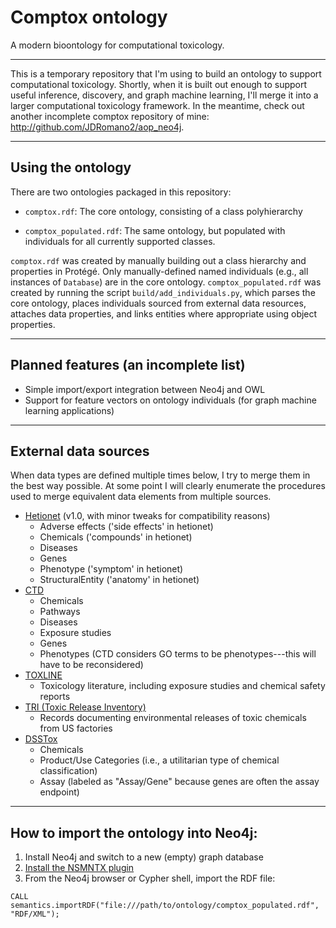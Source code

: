 # Comptox ontology
A modern bioontology for computational toxicology.

- - -

This is a temporary repository that I'm using to build an ontology to support computational toxicology. Shortly, when it is built out enough to support useful inference, discovery, and graph machine learning, I'll merge it into a larger computational toxicology framework. In the meantime, check out another incomplete comptox repository of mine: http://github.com/JDRomano2/aop_neo4j.

- - -

## Using the ontology

There are two ontologies packaged in this repository:

- `comptox.rdf`: The core ontology, consisting of a class polyhierarchy

- `comptox_populated.rdf`: The same ontology, but populated with individuals for all currently supported classes.

`comptox.rdf` was created by manually building out a class hierarchy and properties in Protégé. Only manually-defined named individuals (e.g., all instances of `Database`) are in the core ontology. `comptox_populated.rdf` was created by running the script `build/add_individuals.py`, which parses the core ontology, places individuals sourced from external data resources, attaches data properties, and links entities where appropriate using object properties.

- - -

## Planned features (an incomplete list)

- Simple import/export integration between Neo4j and OWL
- Support for feature vectors on ontology individuals (for graph machine learning applications)

- - -

## External data sources

When data types are defined multiple times below, I try to merge them in the best way possible. At some point I will clearly enumerate the procedures used to merge equivalent data elements from multiple sources.

- [Hetionet](het.io) (v1.0, with minor tweaks for compatibility reasons)
  - Adverse effects ('side effects' in hetionet)
  - Chemicals ('compounds' in hetionet)
  - Diseases
  - Genes
  - Phenotype ('symptom' in hetionet)
  - StructuralEntity ('anatomy' in hetionet)
- [CTD](ctdbase.org)
  - Chemicals
  - Pathways
  - Diseases
  - Exposure studies
  - Genes
  - Phenotypes (CTD considers GO terms to be phenotypes---this will have to be reconsidered)
- [TOXLINE](https://toxnet.nlm.nih.gov/newtoxnet/toxline.htm)
  - Toxicology literature, including exposure studies and chemical safety reports
- [TRI (Toxic Release Inventory)](https://toxnet.nlm.nih.gov/newtoxnet/tri.htm)
  - Records documenting environmental releases of toxic chemicals from US factories
- [DSSTox](https://comptox.epa.gov/dashboard)
  - Chemicals
  - Product/Use Categories (i.e., a utilitarian type of chemical classification)
  - Assay (labeled as "Assay/Gene" because genes are often the assay endpoint)

- - -

## How to import the ontology into Neo4j:

1. Install Neo4j and switch to a new (empty) graph database
2. [Install the NSMNTX plugin](http://jbarrasa.github.io/neosemantics/#Install)
3. From the Neo4j browser or Cypher shell, import the RDF file:
```
CALL semantics.importRDF("file:///path/to/ontology/comptox_populated.rdf", "RDF/XML");
```